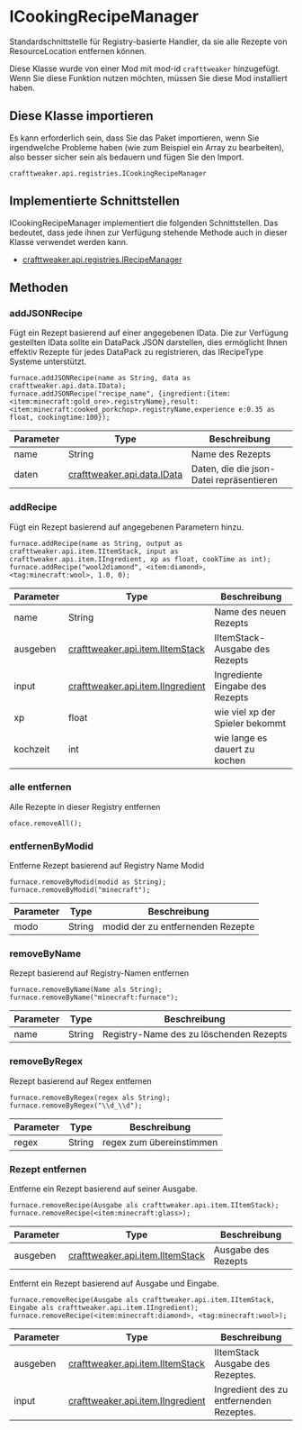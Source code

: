 # ICookingRecipeManager

Standardschnittstelle für Registry-basierte Handler, da sie alle Rezepte von ResourceLocation entfernen können.

Diese Klasse wurde von einer Mod mit mod-id `crafttweaker` hinzugefügt. Wenn Sie diese Funktion nutzen möchten, müssen Sie diese Mod installiert haben.

## Diese Klasse importieren
Es kann erforderlich sein, dass Sie das Paket importieren, wenn Sie irgendwelche Probleme haben (wie zum Beispiel ein Array zu bearbeiten), also besser sicher sein als bedauern und fügen Sie den Import.
```zenscript
crafttweaker.api.registries.ICookingRecipeManager
```

## Implementierte Schnittstellen
ICookingRecipeManager implementiert die folgenden Schnittstellen. Das bedeutet, dass jede ihnen zur Verfügung stehende Methode auch in dieser Klasse verwendet werden kann.
- [crafttweaker.api.registries.IRecipeManager](/vanilla/api/managers/IRecipeManager)

## Methoden
### addJSONRecipe

Fügt ein Rezept basierend auf einer angegebenen IData. Die zur Verfügung gestellten IData sollte ein DataPack JSON darstellen, dies ermöglicht Ihnen effektiv Rezepte für jedes DataPack zu registrieren, das IRecipeType Systeme unterstützt.

```zenscript
furnace.addJSONRecipe(name as String, data as crafttweaker.api.data.IData);
furnace.addJSONRecipe("recipe_name", {ingredient:{item:<item:minecraft:gold_ore>.registryName},result:<item:minecraft:cooked_porkchop>.registryName,experience e:0.35 as float, cookingtime:100});
```

| Parameter | Type                                                   | Beschreibung                             |
| --------- | ------------------------------------------------------ | ---------------------------------------- |
| name      | String                                                 | Name des Rezepts                         |
| daten     | [crafttweaker.api.data.IData](/vanilla/api/data/IData) | Daten, die die json-Datei repräsentieren |


### addRecipe

Fügt ein Rezept basierend auf angegebenen Parametern hinzu.

```zenscript
furnace.addRecipe(name as String, output as crafttweaker.api.item.IItemStack, input as crafttweaker.api.item.IIngredient, xp as float, cookTime as int);
furnace.addRecipe("wool2diamond", <item:diamond>, <tag:minecraft:wool>, 1.0, 0);
```

| Parameter | Type                                                                | Beschreibung                    |
| --------- | ------------------------------------------------------------------- | ------------------------------- |
| name      | String                                                              | Name des neuen Rezepts          |
| ausgeben  | [crafttweaker.api.item.IItemStack](/vanilla/api/items/IItemStack)   | IItemStack-Ausgabe des Rezepts  |
| input     | [crafttweaker.api.item.IIngredient](/vanilla/api/items/IIngredient) | Ingrediente Eingabe des Rezepts |
| xp        | float                                                               | wie viel xp der Spieler bekommt |
| kochzeit  | int                                                                 | wie lange es dauert zu kochen   |


### alle entfernen

Alle Rezepte in dieser Registry entfernen

```zenscript
oface.removeAll();
```

### entfernenByModid

Entferne Rezept basierend auf Registry Name Modid

```zenscript
furnace.removeByModid(modid as String);
furnace.removeByModid("minecraft");
```

| Parameter | Type   | Beschreibung                      |
| --------- | ------ | --------------------------------- |
| modo      | String | modid der zu entfernenden Rezepte |


### removeByName

Rezept basierend auf Registry-Namen entfernen

```zenscript
furnace.removeByName(Name als String);
furnace.removeByName("minecraft:furnace");
```

| Parameter | Type   | Beschreibung                            |
| --------- | ------ | --------------------------------------- |
| name      | String | Registry-Name des zu löschenden Rezepts |


### removeByRegex

Rezept basierend auf Regex entfernen

```zenscript
furnace.removeByRegex(regex als String);
furnace.removeByRegex("\\d_\\d");
```

| Parameter | Type   | Beschreibung             |
| --------- | ------ | ------------------------ |
| regex     | String | regex zum übereinstimmen |


### Rezept entfernen

Entferne ein Rezept basierend auf seiner Ausgabe.

```zenscript
furnace.removeRecipe(Ausgabe als crafttweaker.api.item.IItemStack);
furnace.removeRecipe(<item:minecraft:glass>);
```

| Parameter | Type                                                              | Beschreibung        |
| --------- | ----------------------------------------------------------------- | ------------------- |
| ausgeben  | [crafttweaker.api.item.IItemStack](/vanilla/api/items/IItemStack) | Ausgabe des Rezepts |



Entfernt ein Rezept basierend auf Ausgabe und Eingabe.

```zenscript
furnace.removeRecipe(Ausgabe als crafttweaker.api.item.IItemStack, Eingabe als crafttweaker.api.item.IIngredient);
furnace.removeRecipe(<item:minecraft:diamond>, <tag:minecraft:wool>);
```

| Parameter | Type                                                                | Beschreibung                             |
| --------- | ------------------------------------------------------------------- | ---------------------------------------- |
| ausgeben  | [crafttweaker.api.item.IItemStack](/vanilla/api/items/IItemStack)   | IItemStack Ausgabe des Rezeptes.         |
| input     | [crafttweaker.api.item.IIngredient](/vanilla/api/items/IIngredient) | Ingredient des zu entfernenden Rezeptes. |



